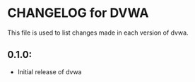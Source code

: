 # CHANGELOG for DVWA

This file is used to list changes made in each version of dvwa.

## 0.1.0:

* Initial release of dvwa
